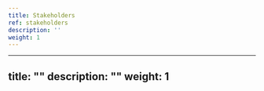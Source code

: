 ```yaml
---
title: Stakeholders
ref: stakeholders
description: ''
weight: 1
---
```

---
title: ""
description: ""
weight: 1
---